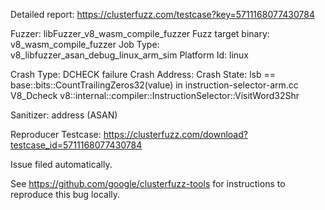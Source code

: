 Detailed report: https://clusterfuzz.com/testcase?key=5711168077430784

Fuzzer: libFuzzer_v8_wasm_compile_fuzzer
Fuzz target binary: v8_wasm_compile_fuzzer
Job Type: v8_libfuzzer_asan_debug_linux_arm_sim
Platform Id: linux

Crash Type: DCHECK failure
Crash Address: 
Crash State:
  lsb == base::bits::CountTrailingZeros32(value) in instruction-selector-arm.cc
  V8_Dcheck
  v8::internal::compiler::InstructionSelector::VisitWord32Shr
  
Sanitizer: address (ASAN)

Reproducer Testcase: https://clusterfuzz.com/download?testcase_id=5711168077430784

Issue filed automatically.

See https://github.com/google/clusterfuzz-tools for instructions to reproduce this bug locally.